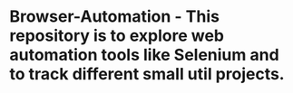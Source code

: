 # Browser-Automation - This repository is to explore web automation tools like Selenium and to track different small util projects.
